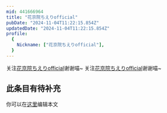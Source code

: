 ```yaml
---
mid: 441666964
title: "花京院ちえりofficial"
pubDate: "2024-11-04T11:22:15.854Z"
updatedDate: "2024-11-04T11:22:15.854Z"
profile:
  {
    Nickname: ["花京院ちえりofficial"],
  }
---
```


关注[花京院ちえりofficial](https://space.bilibili.com/441666964)谢谢喵~ 关注[花京院ちえりofficial](https://space.bilibili.com/441666964)谢谢喵~

## 此条目有待补充
你可以在[这里](https://github.com/Yuhanawa/VTuber.ICU/edit/master/src/content/v/花京院ちえりofficial/index.md)编辑本文
